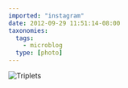 ```yaml
---
imported: "instagram"
date: 2012-09-29 11:51:14-08:00
taxonomies:
  tags:
    - microblog
  type: [photo]
---
```

![Triplets](/media/images/photos/2012/09/9a4447e740f07481d684dba4afc316cd.jpg)

